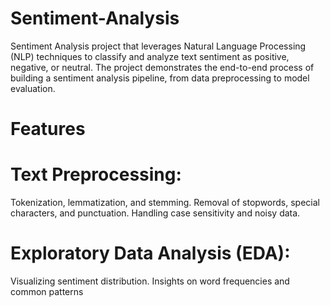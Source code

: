 # Sentiment-Analysis
Sentiment Analysis project that leverages Natural Language Processing (NLP) techniques to classify and analyze text sentiment as positive, negative, or neutral. The project demonstrates the end-to-end process of building a sentiment analysis pipeline, from data preprocessing to model evaluation.

# Features

# Text Preprocessing:
Tokenization, lemmatization, and stemming.
Removal of stopwords, special characters, and punctuation.
Handling case sensitivity and noisy data.

# Exploratory Data Analysis (EDA):
Visualizing sentiment distribution.
Insights on word frequencies and common patterns
